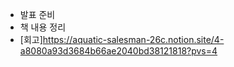- 발표 준비
- 책 내용 정리
- [회고]https://aquatic-salesman-26c.notion.site/4-a8080a93d3684b66ae2040bd38121818?pvs=4
